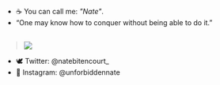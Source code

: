 ##

- ☕ You can call me: *"Nate"*.
- “One may know how to conquer without being able to do it.”

## 

> <img src="https://i.imgur.com/sz7YU6C.gif"/>

- 🕊️ Twitter: @natebitencourt_ 
- 📸 Instagram: @unforbiddennate
